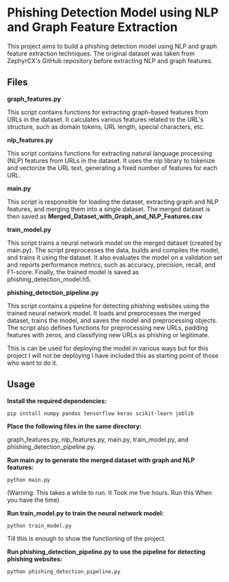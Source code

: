 # **Phishing Detection Model using NLP and Graph Feature Extraction**

This project aims to build a phishing detection model using NLP and graph feature extraction techniques. The original dataset was taken from ZephyrCX's GitHub repository before extracting NLP and graph features.

## **Files**

**graph_features.py**

This script contains functions for extracting graph-based features from URLs in the dataset. It calculates various features related to the URL's structure, such as domain tokens, URL length, special characters, etc.

**nlp_features.py**

This script contains functions for extracting natural language processing (NLP) features from URLs in the dataset. It uses the nlp library to tokenize and vectorize the URL text, generating a fixed number of features for each URL.

**main.py**

This script is responsible for loading the dataset, extracting graph and NLP features, and merging them into a single dataset. The merged dataset is then saved as **Merged_Dataset_with_Graph_and_NLP_Features.csv**

**train_model.py**

This script trains a neural network model on the merged dataset (created by main.py). The script preprocesses the data, builds and compiles the model, and trains it using the dataset. It also evaluates the model on a validation set and reports performance metrics, such as accuracy, precision, recall, and F1-score. Finally, the trained model is saved as phishing_detection_model.h5.

**phishing_detection_pipeline.py**

This script contains a pipeline for detecting phishing websites using the trained neural network model. It loads and preprocesses the merged dataset, trains the model, and saves the model and preprocessing objects. The script also defines functions for preprocessing new URLs, padding features with zeros, and classifying new URLs as phishing or legitimate.

This is can be used for deploying the model in various ways but for this project I will not be deploying I have included this as starting point of those who want to do it.

## Usage

**Install the required dependencies:**

`pip install numpy pandas tensorflow keras scikit-learn joblib`

**Place the following files in the same directory:** 

graph_features.py, nlp_features.py, main.py, train_model.py, and phishing_detection_pipeline.py.

**Run main.py to generate the merged dataset with graph and NLP features:**

`python main.py`

(Warning: This takes a while to run. It Took me five hours. Run this When you have the time)

**Run train_model.py to train the neural network model:**

`python train_model.py`

Till this is enough to show the functioning of the project.

**Run phishing_detection_pipeline.py to use the pipeline for detecting phishing websites:**

`python phishing_detection_pipeline.py`
